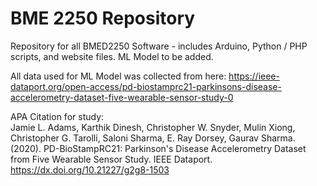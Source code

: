 # BME 2250 Repository
Repository for all BMED2250 Software - includes Arduino, Python / PHP scripts, and website files. ML Model to be added.


All data used for ML Model was collected from here:
https://ieee-dataport.org/open-access/pd-biostamprc21-parkinsons-disease-accelerometry-dataset-five-wearable-sensor-study-0

APA Citation for study:  
Jamie L. Adams, Karthik Dinesh, Christopher W. Snyder, Mulin Xiong, Christopher G. Tarolli, Saloni Sharma, E. Ray Dorsey, Gaurav Sharma. (2020). PD-BioStampRC21: Parkinson's Disease Accelerometry Dataset from Five Wearable Sensor Study. IEEE Dataport. https://dx.doi.org/10.21227/g2g8-1503

